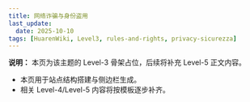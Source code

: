 ```yaml
---
title: 网络诈骗与身份盗用
last_update:
  date: 2025-10-10
tags: [HuarenWiki, Level3, rules-and-rights, privacy-sicurezza]
---
```

**说明：** 本页为该主题的 Level-3 骨架占位，后续将补充 Level-5 正文内容。

- 本页用于站点结构搭建与侧边栏生成。
- 相关 Level-4/Level-5 内容将按模板逐步补齐。

